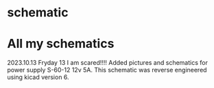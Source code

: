 # schematic
# All my schematics

2023.10.13 Fryday 13 I am scared!!!!
Added pictures and schematics for power supply S-60-12 12v 5A.
This schematic was reverse engineered using kicad version 6.



